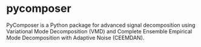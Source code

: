 # pycomposer
PyComposer is a Python package for advanced signal decomposition using Variational Mode Decomposition (VMD) and Complete Ensemble Empirical Mode Decomposition with Adaptive Noise (CEEMDAN).
